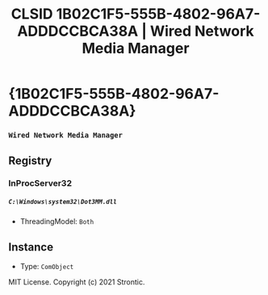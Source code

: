 ﻿---
title: "CLSID 1B02C1F5-555B-4802-96A7-ADDDCCBCA38A | Wired Network Media Manager"
excerpt: What is COM-Object CLSID 1B02C1F5-555B-4802-96A7-ADDDCCBCA38A?
---

# {1B02C1F5-555B-4802-96A7-ADDDCCBCA38A}

### `Wired Network Media Manager`

## Registry


### InProcServer32

##### `C:\Windows\system32\Dot3MM.dll`
* ThreadingModel: `Both`

## Instance

* Type: `ComObject`

MIT License. Copyright (c) 2021 Strontic.


